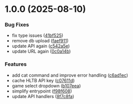 # 1.0.0 (2025-08-10)


### Bug Fixes

* fix type issues ([41bf525](https://github.com/obviyus/superseriousbot-discord/commit/41bf5254e7e6b1a30c21c263ecc5ae37c915814f))
* remove db upload ([faef911](https://github.com/obviyus/superseriousbot-discord/commit/faef91175daaa24a25bdc37156afc7448cc8f6ac))
* update API again ([c542a5e](https://github.com/obviyus/superseriousbot-discord/commit/c542a5e698696fb8c30aef0799ba4afb01c89680))
* update URL again ([0c0a14b](https://github.com/obviyus/superseriousbot-discord/commit/0c0a14b23648111b2c0fd3da7f0093fbab5b2697))


### Features

* add cat command and improve error handling ([c6ad1ec](https://github.com/obviyus/superseriousbot-discord/commit/c6ad1ecae17633132d6944a8c5dffed6be1064f0))
* cache HLTB API key ([c07611d](https://github.com/obviyus/superseriousbot-discord/commit/c07611d9ad6498c41b1795cfbd8d06827268a04a))
* game select dropdown ([b107eea](https://github.com/obviyus/superseriousbot-discord/commit/b107eeac6384794269d7299b127ff17445a0b05e))
* simplify entrypoint ([f98f608](https://github.com/obviyus/superseriousbot-discord/commit/f98f608cfe2fca739a49750ff2a8e088a7a89884))
* update API handlers ([8f7c8fa](https://github.com/obviyus/superseriousbot-discord/commit/8f7c8fabf81e3e75f886fce2ef8849085ad89324))
